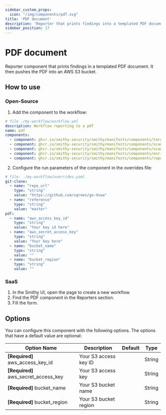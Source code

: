 ```yaml
---
sidebar_custom_props:
  icon: "/img/components/pdf.svg"
title: 'PDF document'
description: 'Reporter that prints findings into a templated PDF document.'
sidebar_position: 17
---
```


# PDF document

Reporter component that prints findings in a templated PDF document.
It then pushes the PDF into an AWS S3 bucket.

## How to use

### Open-Source

1. Add the component to the workflow:

```yaml
# file ./my-workflow/workflow.yml
description: Workflow reporting to a pdf
name: pdf
components:
  - component: ghcr.io/smithy-security/smithy/manifests/components/targets/git-clone:v1.3.2
  - component: ghcr.io/smithy-security/smithy/manifests/components/scanners/gosec:v1.2.2
  - component: ghcr.io/smithy-security/smithy/manifests/components/scanners/nancy:v1.2.1
  - component: ghcr.io/smithy-security/smithy/manifests/components/enrichers/custom-annotation:v0.1.1
  - component: ghcr.io/smithy-security/smithy/manifests/components/reporters/pdf:v1.0.1
```

2. Configure the run parameters of the component in the overrides file:

```yaml
# file: ./my-workflow/overrides.yaml
git-clone:
  - name: "repo_url"
    type: "string"
    value: "https://github.com/sqreen/go-dvwa"
  - name: "reference"
    type: "string"
    value: "master"
pdf:
  - name: "aws_access_key_id"
    type: "string"
    value: "Your key id here"
  - name: "aws_secret_access_key"
    type: "string"
    value: "Your key here"
  - name: "bucket_name"
    type: "string"
    value: ""
  - name: "bucket_region"
    type: "string"
    value: ""
```

### SaaS

1. In the Smithy UI, open the page to create a new workflow.
2. Find the PDF component in the Reporters section.
3. Fill the form.

## Options

You can configure this component with the following options. The options that
have a default value are optional:

| Option Name                          | Description           | Default | Type   |
|--------------------------------------|-----------------------|---------|--------|
| **[Required]** aws_access_key_id     | Your S3 access key ID |         | String |
| **[Required]** aws_secret_access_key | Your S3 access key    |         | String |
| **[Required]** bucket_name           | Your S3 bucket name   |         | String |
| **[Required]** bucket_region         | Your S3 bucket region |         | String |
